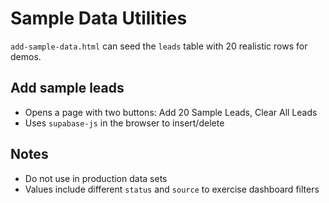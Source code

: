 # Sample Data Utilities

`add-sample-data.html` can seed the `leads` table with 20 realistic rows for demos.

## Add sample leads
- Opens a page with two buttons: Add 20 Sample Leads, Clear All Leads
- Uses `supabase-js` in the browser to insert/delete

## Notes
- Do not use in production data sets
- Values include different `status` and `source` to exercise dashboard filters